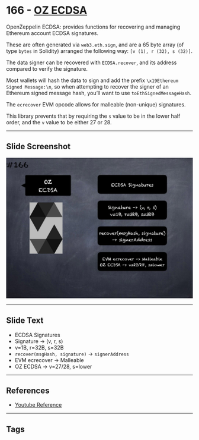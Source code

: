 # 166 - [OZ ECDSA](OZ%20ECDSA.md)
OpenZeppelin ECDSA: provides functions for recovering and managing Ethereum account ECDSA signatures. 

These are often generated via `web3.eth.sign`, and are a 65 byte array (of type `bytes` in Solidity) arranged the following way: `[v (1), r (32), s (32)]`. 

The data signer can be recovered with `ECDSA.recover`, and its address compared to verify the signature.

Most wallets will hash the data to sign and add the prefix `\x19Ethereum Signed Message:\n`, so when attempting to recover the signer of an Ethereum signed message hash, you’ll want to use `toEthSignedMessageHash`.

The `ecrecover` EVM opcode allows for malleable (non-unique) signatures. 

This library prevents that by requiring the `s` value to be in the lower half order, and the `v` value to be either 27 or 28.

___
## Slide Screenshot
![166.jpg](../../images/3.%20Solidity%20201/166.jpg)
___
## Slide Text
- ECDSA Signatures
- Signature -> (v, r, s)
- v=1B, r=32B, s=32B
- `recover(msgHash, signature)` -> `signerAddress`
- EVM ecrecover -> Malleable
- OZ ECDSA -> v=27/28, s=lower
___
## References
- [Youtube Reference](https://youtu.be/L_9Fk6HRwpU?t=343)
___
## Tags